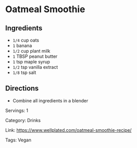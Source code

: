 # Oatmeal Smoothie

## Ingredients

- `1/4` cup oats
- `1` banana
- `1/2` cup plant milk
- `1` TBSP peanut butter
- `1` tsp maple syrup
- `1/2` tsp vanilla extract
- `1/8` tsp salt

## Directions

- Combine all ingredients in a blender

Servings: 1

Category: Drinks

Link: https://www.wellplated.com/oatmeal-smoothie-recipe/

Tags: Vegan

